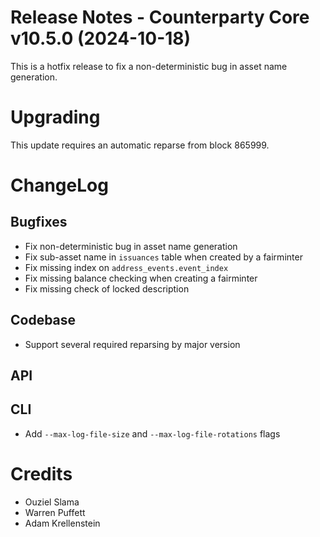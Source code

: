# Release Notes - Counterparty Core v10.5.0 (2024-10-18)

This is a hotfix release to fix a non-deterministic bug in asset name generation.

# Upgrading

This update requires an automatic reparse from block 865999.

# ChangeLog

## Bugfixes

- Fix non-deterministic bug in asset name generation
- Fix sub-asset name in `issuances` table when created by a fairminter
- Fix missing index on `address_events.event_index`
- Fix missing balance checking when creating a fairminter
- Fix missing check of locked description

## Codebase

- Support several required reparsing by major version

## API

## CLI

- Add `--max-log-file-size` and `--max-log-file-rotations` flags


# Credits

* Ouziel Slama
* Warren Puffett
* Adam Krellenstein